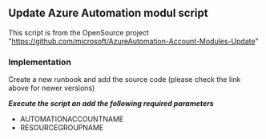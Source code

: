 ## Update Azure Automation modul script
This script is from the OpenSource project "https://github.com/microsoft/AzureAutomation-Account-Modules-Update"

### Implementation
Create a new runbook and add the source code (please check the link above for newer versions)

***Execute the script an add the following required parameters***
* AUTOMATIONACCOUNTNAME
* RESOURCEGROUPNAME